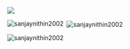 ![](https://komarev.com/ghpvc/?username=SanjayNithin2002&color=blue)
<p><img align="left" src="https://github-readme-stats.vercel.app/api/top-langs?username=sanjaynithin2002&show_icons=true&locale=en&layout=compact" alt="sanjaynithin2002" /></p>

<p>&nbsp;<img align="center" src="https://github-readme-stats.vercel.app/api?username=sanjaynithin2002&show_icons=true&locale=en" alt="sanjaynithin2002" /></p>

<p><img align="center" src="https://github-readme-streak-stats.herokuapp.com/?user=sanjaynithin2002&" alt="sanjaynithin2002" /></p>
